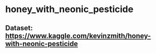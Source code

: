 # honey_with_neonic_pesticide

## Dataset: https://www.kaggle.com/kevinzmith/honey-with-neonic-pesticide
